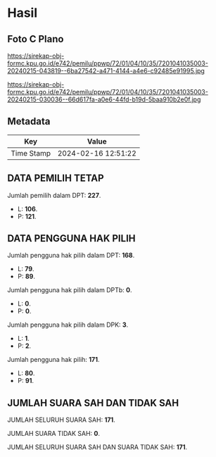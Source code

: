 # Hasil

## Foto C Plano

https://sirekap-obj-formc.kpu.go.id/e742/pemilu/ppwp/72/01/04/10/35/7201041035003-20240215-043819--6ba27542-a471-4144-a4e6-c92485e91995.jpg

https://sirekap-obj-formc.kpu.go.id/e742/pemilu/ppwp/72/01/04/10/35/7201041035003-20240215-030036--66d617fa-a0e6-44fd-b19d-5baa910b2e0f.jpg


## Metadata

| Key        | Value               |
| ---------- | ------------------- |
| Time Stamp | 2024-02-16 12:51:22 |


## DATA PEMILIH TETAP

Jumlah pemilih dalam DPT: **227**.
 * L: **106**.
 * P: **121**.

## DATA PENGGUNA HAK PILIH

Jumlah pengguna hak pilih dalam DPT: **168**.
 * L: **79**.
 * P: **89**.

Jumlah pengguna hak pilih dalam DPTb: **0**.
 * L: **0**.
 * P: **0**.

Jumlah pengguna hak pilih dalam DPK: **3**.
 * L: **1**.
 * P: **2**.

Jumlah pengguna hak pilih: **171**.
 * L: **80**.
 * P: **91**.

## JUMLAH SUARA SAH DAN TIDAK SAH

JUMLAH SELURUH SUARA SAH: **171**.

JUMLAH SUARA TIDAK SAH: **0**.

JUMLAH SELURUH SUARA SAH DAN SUARA TIDAK SAH: **171**.


